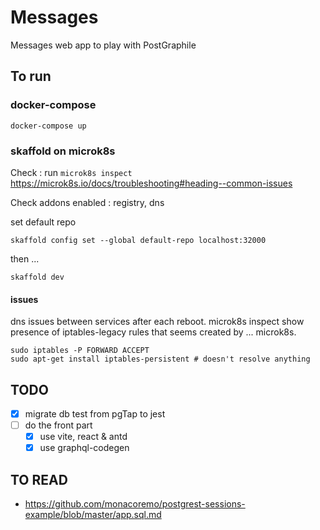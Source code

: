 # Messages

Messages web app to play with PostGraphile

## To run

### docker-compose

    docker-compose up

### skaffold on microk8s

Check : run `microk8s inspect`
https://microk8s.io/docs/troubleshooting#heading--common-issues

Check addons enabled : registry, dns

set default repo

    skaffold config set --global default-repo localhost:32000

then ...

    skaffold dev

#### issues

dns issues between services after each reboot. microk8s inspect show presence of iptables-legacy rules that seems created by ... microk8s.
```
sudo iptables -P FORWARD ACCEPT
sudo apt-get install iptables-persistent # doesn't resolve anything
```

## TODO

- [x] migrate db test from pgTap to jest
- [ ] do the front part
  - [x] use vite, react & antd
  - [x] use graphql-codegen

## TO READ

- https://github.com/monacoremo/postgrest-sessions-example/blob/master/app.sql.md

